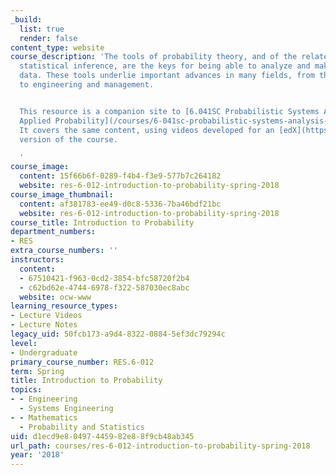 ```yaml
---
_build:
  list: true
  render: false
content_type: website
course_description: 'The tools of probability theory, and of the related field of
  statistical inference, are the keys for being able to analyze and make sense of
  data. These tools underlie important advances in many fields, from the basic sciences
  to engineering and management.


  This resource is a companion site to [6.041SC Probabilistic Systems Analysis and
  Applied Probability](/courses/6-041sc-probabilistic-systems-analysis-and-applied-probability-fall-2013/).
  It covers the same content, using videos developed for an [edX](https://www.edx.org/)
  version of the course.

  '
course_image:
  content: 15f66b6f-0289-f4b4-f3e9-577b7c264182
  website: res-6-012-introduction-to-probability-spring-2018
course_image_thumbnail:
  content: af381783-ee49-d0c8-5336-7ba46bdf21bc
  website: res-6-012-introduction-to-probability-spring-2018
course_title: Introduction to Probability
department_numbers:
- RES
extra_course_numbers: ''
instructors:
  content:
  - 67510421-f963-0cd2-3854-bfc58720f2b4
  - c62bd62e-4744-6978-f322-587030ec8abc
  website: ocw-www
learning_resource_types:
- Lecture Videos
- Lecture Notes
legacy_uid: 50fcb173-a9d4-8322-0884-5ef3dc79294c
level:
- Undergraduate
primary_course_number: RES.6-012
term: Spring
title: Introduction to Probability
topics:
- - Engineering
  - Systems Engineering
- - Mathematics
  - Probability and Statistics
uid: d1ecd9e8-0497-4459-82e8-8f9cb48ab345
url_path: courses/res-6-012-introduction-to-probability-spring-2018
year: '2018'
---
```

